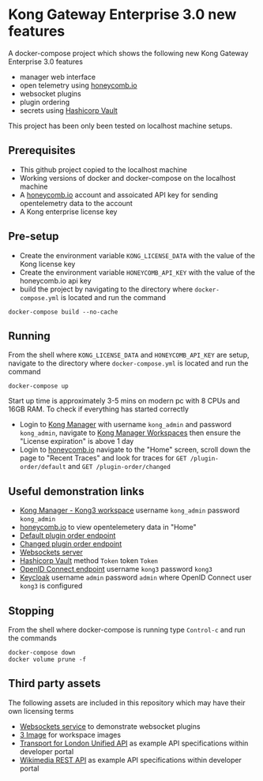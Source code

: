 # Kong Gateway Enterprise 3.0 new features

A docker-compose project which shows the following new Kong Gateway Enterprise 3.0 features
* manager web interface
* open telemetry using [honeycomb.io](https://honeycomb.io)
* websocket plugins
* plugin ordering
* secrets using [Hashicorp Vault](https://www.vaultproject.io/)

This project has been only been tested on localhost machine setups.

## Prerequisites

* This github project copied to the localhost machine
* Working versions of docker and docker-compose on the localhost machine
* A [honeycomb.io](https://honeycomb.io) account and assoicated API key for sending opentelemetry data to the account
* A Kong enterprise license key

## Pre-setup

* Create the environment variable ```KONG_LICENSE_DATA``` with the value of the Kong license key
* Create the environment variable ```HONEYCOMB_API_KEY``` with the value of the honeycomb.io api key
* build the project by navigating to the directory where ```docker-compose.yml``` is located and run the command
```
docker-compose build --no-cache
```
## Running

From the shell where ```KONG_LICENSE_DATA``` and ```HONEYCOMB_API_KEY``` are setup, navigate to the directory where ```docker-compose.yml``` is located and run the command
```
docker-compose up
```
Start up time is approximately 3-5 mins on modern pc with 8 CPUs and 16GB RAM. To check if everything has started correctly
* Login to [Kong Manager](http://localhost:8002/) with username ```kong_admin``` and password ```kong_admin```, navigate to [Kong Manager Workspaces](http://localhost:8002/overview) then ensure the "License expiration" is above 1 day
* Login to [honeycomb.io](https://honeycomb.io) navigate to the "Home" screen, scroll down the page to "Recent Traces" and look for traces for ```GET /plugin-order/default``` and ```GET /plugin-order/changed```

## Useful demonstration links

* [Kong Manager - Kong3 workspace](http://localhost:8002/kong3/dashboard) username ```kong_admin``` password ```kong_admin``` 
* [honeycomb.io](https://honeycomb.io) to view opentelemetery data in "Home"
* [Default plugin order endpoint](http://localhost:8000/plugin-order/default)
* [Changed plugin order endpoint](http://localhost:8000/plugin-order/changed)
* [Websockets server](http://localhost:9898)
* [Hashicorp Vault](http://localhost:8200) method ```Token``` token ```Token```
* [OpenID Connect endpoint](http://localhost:8000/secret/oidc) username ```kong3``` password ```kong3```
* [Keycloak](http://localhost:8080) username ```admin``` password ```admin``` where OpenID Connect user ```kong3``` is configured

## Stopping

From the shell where docker-compose is running type ```Control-c``` and run the commands
```
docker-compose down
docker volume prune -f
```

## Third party assets

The following assets are included in this repository which may have their own licensing terms

* [Websockets service](https://github.com/mheap/websocket-spike-test) to demonstrate websocket plugins
* [3 Image](https://www.svgrepo.com/svg/7916/three) for workspace images
* [Transport for London Unified API](https://api.tfl.gov.uk) as example API specifications within developer portal
* [Wikimedia REST API](https://en.wikipedia.org/api/rest_v1/) as example API specifications within developer portal
